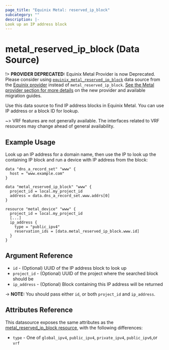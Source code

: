 ```yaml
---
page_title: "Equinix Metal: reserved_ip_block"
subcategory: ""
description: |-
Look up an IP address block
---
```


# metal_reserved_ip_block (Data Source)

!> **PROVIDER DEPRECATED:** Equinix Metal Provider is now Deprecated. Please consider using [`equinix_metal_reserved_ip_block`](https://registry.terraform.io/providers/equinix/equinix/latest/docs/data-sources/equinix_metal_reserved_ip_block) data source from the [Equinix provider](https://registry.terraform.io/providers/equinix/equinix/latest/docs) instead of `metal_reserved_ip_block`. [See the Metal provider section for more details](../index.md#equinix-metal-provider) on the new provider and available migration guides.

Use this data source to find IP address blocks in Equinix Metal. You can use IP address or a block ID for lookup.

~> VRF features are not generally available. The interfaces related to VRF resources may change ahead of general availability.

## Example Usage

Look up an IP address for a domain name, then use the IP to look up the containing IP block and run a device with IP address from the block:

```hcl
data "dns_a_record_set" "www" {
  host = "www.example.com"
}

data "metal_reserved_ip_block" "www" {
  project_id = local.my_project_id
  address = data.dns_a_record_set.www.addrs[0]
}

resource "metal_device" "www" {
  project_id = local.my_project_id
  [...]
  ip_address {
    type = "public_ipv4"
    reservation_ids = [data.metal_reserved_ip_block.www.id]
  }
}
```

## Argument Reference

* `id` - (Optional) UUID of the IP address block to look up
* `project_id` - (Optional) UUID of the project where the searched block should be
* `ip_address` - (Optional) Block containing this IP address will be returned

-> **NOTE:** You should pass either `id`, or both `project_id` and `ip_address`.

## Attributes Reference

This datasource exposes the same attributes as the [metal_reserved_ip_block resource](../resources/reserved_ip_block.md), with the following differences:

* `type` - One of `global_ipv4`, `public_ipv4`, `private_ipv4`, `public_ipv6`,or `vrf`
